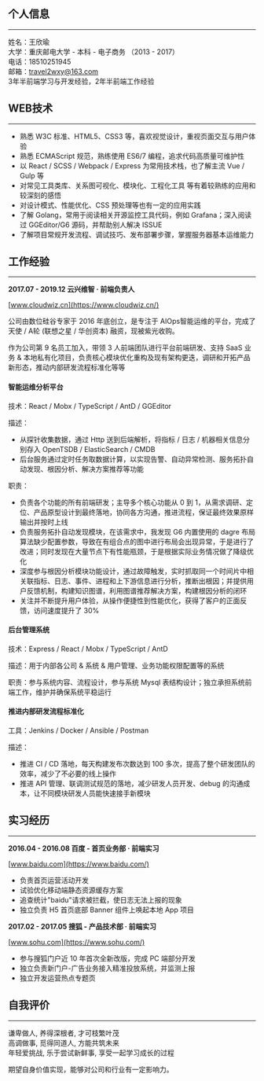 ## 个人信息
---
姓名：王欣瑜        
大学：重庆邮电大学 - 本科 - 电子商务 （2013 - 2017）           
电话：18510251945        
邮箱：travel2wxy@163.com          
3年半前端学习与开发经验，2年半前端工作经验


## WEB技术
---
+ 熟悉 W3C 标准、HTML5、CSS3 等，喜欢视觉设计，重视页面交互与用户体验
+ 熟悉 ECMAScript 规范，熟练使用 ES6/7 编程，追求代码高质量可维护性
+ 以 React / SCSS / Webpack / Express 为常用技术栈，也了解主流 Vue / Gulp 等
+ 对常见工具类库、关系图可视化、模块化、工程化工具 等有着较熟练的应用和较深刻的感悟
+ 对设计模式、性能优化、CSS 预处理等也有一定的应用实践
+ 了解 Golang，常用于阅读相关开源监控工具代码，例如 Grafana；深入阅读过 GGEditor/G6 源码，并帮助别人解决 ISSUE
+ 了解项目常规开发流程、调试技巧、发布部署步骤，掌握服务器基本运维能力

## 工作经验
---
**2017.07 - 2019.12      云兴维智 · 前端负责人**

[www.cloudwiz.cn](https://www.cloudwiz.cn/)

公司由数位硅谷专家于 2016 年底创立，是专注于 AIOps智能运维的平台，完成了天使 / A轮 (联想之星 / 华创资本) 融资，现被紫光收购。

作为公司第 9 名员工加入，带领 3 人前端团队进行平台前端研发、支持 SaaS 业务 & 本地私有化项目，负责核心模块优化重构及现有架构更迭，调研和开拓产品新形态，推动内部研发流程标准化等等

#### 智能运维分析平台

技术：React / Mobx / TypeScript / AntD / GGEditor

描述：
- 从探针收集数据，通过 Http 送到后端解析，将指标 / 日志 / 机器相关信息分别存入 OpenTSDB / ElasticSearch / CMDB
- 后台服务通过定时任务取数据计算，以实现告警、自动异常检测、服务拓扑自动发现、根因分析、解决方案推荐等功能

职责：
- 负责各个功能的所有前端研发；主导多个核心功能从 0 到 1，从需求调研、定位、产品原型设计到最终落地，协同各方沟通，推进流程，保证最终效果原样输出并按时上线
- 负责服务拓扑自动发现模块，在该需求中，我发现 G6 内置使用的 dagre 布局算法缺少配置参数，导致在有组合点的图中进行布局会出现异常，于是进行了改进；同时发现在大量节点下有性能瓶颈，于是根据实际业务情况做了降级优化
- 深度参与根因分析模块功能设计，通过故障触发，实时抓取同一个时间片中相关联指标、日志、事件、进程和上下游信息进行分析，推断出根因；并提供用户反馈机制，构建知识图谱，利用图谱推荐解决方案，构建根因分析的闭环
- 关注并不断提升用户体验，从操作便捷性到性能优化，获得了客户的正面反馈，访问速度提升了 30%

#### 后台管理系统

技术：Express / React / Mobx / TypeScript / AntD

描述：用于内部各公司 & 系统 & 用户管理、业务功能权限配置等的系统

职责：参与系统内容、流程设计，参与系统 Mysql 表结构设计；独立承担系统前端工作，维护并确保系统平稳运行

#### 推进内部研发流程标准化

工具：Jenkins / Docker / Ansible / Postman

描述：
- 推进 CI / CD 落地，每天构建发布次数达到 100 多次，提高了整个研发团队的效率，减少了不必要的线上操作
- 推进 API 管理、联调测试规范的落地，减少研发人员开发、debug 的沟通成本，让不同模块研发人员能快速接手新模块


## 实习经历
---
**2016.04 - 2016.08      百度 - 首页业务部 · 前端实习**

[www.baidu.com](https://www.baidu.com/)

+ 负责首页运营活动开发
+ 试验优化移动端静态资源缓存方案
+ 追查统计"baidu"请求被拦截，使日志无法上报的现象
+ 独立负责 H5 首页底部 Banner 组件上唤起本地 App 项目

**2017.02 - 2017.05      搜狐 - 产品技术部 · 前端实习**

[www.sohu.com](https://www.sohu.com/)

+ 参与搜狐门户近 10 年首次全新改版，完成 PC 端部分开发
+ 独立负责新门户-广告业务接入精准投放系统，并监测上报
+ 独立开发运营热点专题页


## 自我评价
---      
谦卑做人, 养得深根者, 才可枝繁叶茂      
高调做事, 觅得同道人, 方能共筑未来      
年轻爱挑战, 乐于尝试新鲜事, 享受一起学习成长的过程      

期望自身价值实现，能够对公司和行业有一定影响力。
